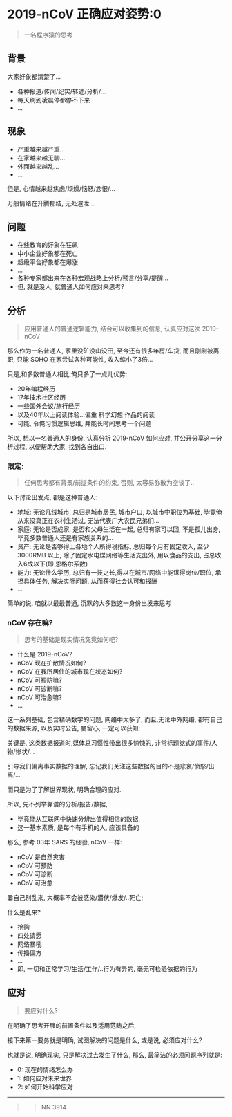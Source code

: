 # 2019-nCoV 正确应对姿势:0
> 一名程序猿的思考

## 背景
大家好象都清楚了...

- 各种报道/传闻/纪实/转述/分析/...
- 每天刷到凌晨停都停不下来
- ...


## 现象

- 严重越来越严重..
- 在家越来越无聊...
- 外面越来越乱...
- ...

但是, 心情越来越焦虑/烦燥/恼怒/忿恨/...

万般情绪在升腾郁结, 无处渲泄...

## 问题

- 在线教育的好象在狂飙
- 中小企业好象都在死亡
- 超级平台好象都在爆涨
- ...
- 各种专家都出来在各种宏观战略上分析/预言/分享/提醒...
- 但, 就是没人, 就普通人如何应对来思考?

## 分析
> 应用普通人的普通逻辑能力, 结合可以收集到的信息, 认真应对这次 2019-nCoV


那么作为一名普通人, 家里没矿没山没田, 至今还有很多年房/车贷, 
而且刚刚被离职, 只能 SOHO 在家尝试各种可能性, 收入缩小了3倍...

只是,和多数普通人相比,俺只多了一点儿优势:

- 20年编程经历
- 17年技术社区经历
- 一些国外会议/旅行经历
- 以及40年以上阅读体验...偏重 科学幻想 作品的阅读
- 可能, 令俺习惯逻辑思维, 并能长时间思考一个问题


所以, 想以一名普通人的身份, 认真分析 2019-nCoV 如何应对,
并公开分享这一分析过程, 以便帮助大家, 找到各自出口.


### 限定:
> 任何思考都有背景/前提条件的约束, 否则, 太容易弥散为空谈了..

以下讨论出发点, 都是这种普通人:

- 地域: 无论几线城市, 总归是城市居民, 城市户口, 以城市中职位为基础, 毕竟俺从来没真正在农村生活过, 无法代表广大农民兄弟们...
- 家庭: 无论是否成家, 是否和父母生活在一起, 总归有家可以回, 不是孤儿出身, 毕竟多数普通人还是有家族关系的...
- 资产: 无论是否够得上各地个人所得税指标, 总归每个月有固定收入, 至少3000RMB 以上, 除了固定水电煤网络等生活支出外, 用以食品的支出, 占总收入6成以下(即 恩格尔系数)
- 能力: 无论什么学历, 总归有一技之长,得以在城市/网络中能谋得岗位/职位, 承担具体任务, 解决实际问题, 从而获得社会认可和报酬
- ...


简单的说, 咱就以最最普通, 沉默的大多数这一身份出发来思考


### nCoV 存在嘛?
> 思考的基础是现实情况究竟如何吧?

- 什么是 2019-nCoV?
- nCoV 现在扩散情况如何?
- nCoV 在我所居住的城市现在状态如何?
- nCoV 可预防嘛?
- nCoV 可诊断嘛?
- nCoV 可治愈嘛?
- ...


这一系列基础, 包含精确数字的问题, 
网络中太多了, 而且,无论中外网络, 都有自己的数据来源,
以及实时公告, 嘦留心, 一定可以获知;

关键是, 这类数据报道时,媒体总习惯性带出很多惊悚的,
非常标题党式的事件/人物/惨状/...

引导我们偏离事实数据的理解, 忘记我们关注这些数据的目的不是悲哀/愤怒/出离/...

而只是为了了解世界现状, 明确合理的应对.

所以, 先不列举靠谱的分析/报告/数据, 

- 毕竟能从互联网中快速分辨出值得相信的数据,
- 这一基本素质, 是每个有手机的人, 应该具备的

那么, 参考 03年 SARS 的经验, nCoV 一样:

- nCoV 是自然灾害
- nCoV 可预防
- nCoV 可诊断
- nCoV 可治愈


嘦自己别乱来, 大概率不会被感染/潜伏/爆发/..死亡;

什么是乱来?

- 抢购
- 四处请愿
- 网络暴吼
- 传播偏方
- ...
- 即, 一切和正常学习/生活/工作/..行为有异的, 毫无可检验依据的行为



## 应对
> 要应对什么?

在明确了思考开展的前置条件以及适用范畴之后, 

接下来第一要务就是明确, 试图解决的问题是什么, 或是说, 必须应对什么?

也就是说, 明确现实, 只是解决过去发生了什么, 
那么, 最简洁的必须问题序列就是:

- 0: 现在的情绪怎么办
- 1: 如何应对未来世界
- 2: 如何开始科学应对


------------

>> NN 3914

